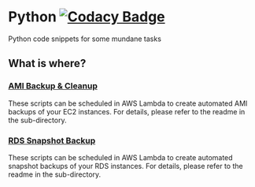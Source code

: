 # Python [![Codacy Badge](https://api.codacy.com/project/badge/Grade/1c3948416b06424aa4d139ccd0401c6d)](https://www.codacy.com/app/abi5090/python?utm_source=github.com&amp;utm_medium=referral&amp;utm_content=abiydv/python&amp;utm_campaign=Badge_Grade)
Python code snippets for some mundane tasks

## What is where?

### [AMI Backup & Cleanup](./ami-backup-cleanup)
These scripts can be scheduled in AWS Lambda to create automated AMI backups of your EC2 instances. For details, please refer to the readme in the sub-directory.

### [RDS Snapshot Backup](./rds-snapshot-backup)
These scripts can be scheduled in AWS Lambda to create automated snapshot backups of your RDS instances. For details, please refer to the readme in the sub-directory.
